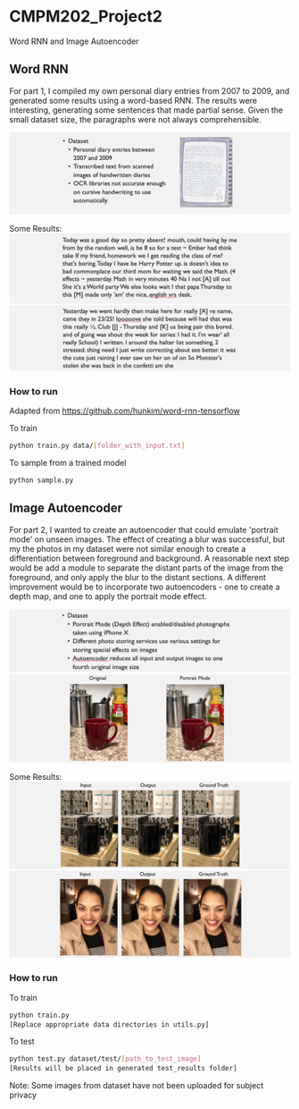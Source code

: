 # CMPM202_Project2
Word RNN and Image Autoencoder

## Word RNN
For part 1, I compiled my own personal diary entries from 2007 to 2009, and generated some results using a word-based RNN. The results were interesting, generating some sentences that made partial sense. Given the small dataset size, the paragraphs were not always comprehensible. 

![](ppt1.png)  
  
  
Some Results:
![](ppt2.png)
![](ppt3.png)

### How to run
Adapted from https://github.com/hunkim/word-rnn-tensorflow

To train
```bash
python train.py data/[folder_with_input.txt]
```

To sample from a trained model
```bash
python sample.py
```

## Image Autoencoder
For part 2, I wanted to create an autoencoder that could emulate 'portrait mode' on unseen images. The effect of creating a blur was successful, but my the photos in my dataset were not similar enough to create a differentiation between foreground and background. A reasonable next step would be add a module to separate the distant parts of the image from the foreground, and only apply the blur to the distant sections. A different improvement would be to incorporate two autoencoders - one to create a depth map, and one to apply the portrait mode effect. 

![](ppt4.png)
![](ppt5.png)
  
  
Some Results:
![](ppt6.png)
![](ppt7.png)  

### How to run

To train
```bash
python train.py
[Replace appropriate data directories in utils.py]
```
To test
```bash
python test.py dataset/test/[path_to_test_image]
[Results will be placed in generated test_results folder]
```

Note: Some images from dataset have not been uploaded for subject privacy 
